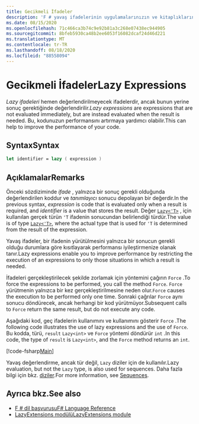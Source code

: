 ```yaml
---
title: Gecikmeli İfadeler
description: 'F # yavaş ifadelerinin uygulamalarınızın ve kitaplıklarınızın performansını nasıl geliştirebileceğinizi öğrenin.'
ms.date: 08/15/2020
ms.openlocfilehash: 71c466ca3b74c9e92b81a3c268e07438ec944905
ms.sourcegitcommit: 8bfeb5930ca48b2ee6053f16082dcaf24d46d221
ms.translationtype: MT
ms.contentlocale: tr-TR
ms.lasthandoff: 08/18/2020
ms.locfileid: "88558094"
---
```

# <a name="lazy-expressions"></a><span data-ttu-id="ac434-103">Gecikmeli İfadeler</span><span class="sxs-lookup"><span data-stu-id="ac434-103">Lazy Expressions</span></span>

<span data-ttu-id="ac434-104">*Lazy ifadeleri* hemen değerlendirilmeyecek ifadelerdir, ancak bunun yerine sonuç gerektiğinde değerlendirilir.</span><span class="sxs-lookup"><span data-stu-id="ac434-104">*Lazy expressions* are expressions that are not evaluated immediately, but are instead evaluated when the result is needed.</span></span> <span data-ttu-id="ac434-105">Bu, kodunuzun performansını artırmaya yardımcı olabilir.</span><span class="sxs-lookup"><span data-stu-id="ac434-105">This can help to improve the performance of your code.</span></span>

## <a name="syntax"></a><span data-ttu-id="ac434-106">Syntax</span><span class="sxs-lookup"><span data-stu-id="ac434-106">Syntax</span></span>

```fsharp
let identifier = lazy ( expression )
```

## <a name="remarks"></a><span data-ttu-id="ac434-107">Açıklamalar</span><span class="sxs-lookup"><span data-stu-id="ac434-107">Remarks</span></span>

<span data-ttu-id="ac434-108">Önceki sözdiziminde *ifade* , yalnızca bir sonuç gerekli olduğunda değerlendirilen koddur ve *tanımlayıcı* sonucu depolayan bir değerdir.</span><span class="sxs-lookup"><span data-stu-id="ac434-108">In the previous syntax, *expression* is code that is evaluated only when a result is required, and *identifier* is a value that stores the result.</span></span> <span data-ttu-id="ac434-109">Değer [`Lazy<'T>`](https://fsharp.github.io/fsharp-core-docs/reference/fsharp-control-lazy-1-0.html) , için kullanılan gerçek türün `'T` ifadenin sonucundan belirlendiği türdür.</span><span class="sxs-lookup"><span data-stu-id="ac434-109">The value is of type [`Lazy<'T>`](https://fsharp.github.io/fsharp-core-docs/reference/fsharp-control-lazy-1-0.html), where the actual type that is used for `'T` is determined from the result of the expression.</span></span>

<span data-ttu-id="ac434-110">Yavaş ifadeler, bir ifadenin yürütülmesini yalnızca bir sonucun gerekli olduğu durumlara göre kısıtlayarak performansı iyileştirmenize olanak tanır.</span><span class="sxs-lookup"><span data-stu-id="ac434-110">Lazy expressions enable you to improve performance by restricting the execution of an expressions to only those situations in which a result is needed.</span></span>

<span data-ttu-id="ac434-111">İfadeleri gerçekleştirilecek şekilde zorlamak için yöntemini çağırın `Force` .</span><span class="sxs-lookup"><span data-stu-id="ac434-111">To force the expressions to be performed, you call the method `Force`.</span></span> <span data-ttu-id="ac434-112">`Force` yürütmenin yalnızca bir kez gerçekleştirilmesine neden olur.</span><span class="sxs-lookup"><span data-stu-id="ac434-112">`Force` causes the execution to be performed only one time.</span></span> <span data-ttu-id="ac434-113">Sonraki çağrılar `Force` aynı sonucu döndürecek, ancak herhangi bir kod yürütmüyor.</span><span class="sxs-lookup"><span data-stu-id="ac434-113">Subsequent calls to `Force` return the same result, but do not execute any code.</span></span>

<span data-ttu-id="ac434-114">Aşağıdaki kod, geç ifadelerin kullanımını ve kullanımını gösterir `Force` .</span><span class="sxs-lookup"><span data-stu-id="ac434-114">The following code illustrates the use of lazy expressions and the use of `Force`.</span></span> <span data-ttu-id="ac434-115">Bu kodda, türü, `result` `Lazy<int>` ve `Force` yöntemi döndürür `int` .</span><span class="sxs-lookup"><span data-stu-id="ac434-115">In this code, the type of `result` is `Lazy<int>`, and the `Force` method returns an `int`.</span></span>

[!code-fsharp[Main](~/samples/snippets/fsharp/lang-ref-2/snippet73011.fs)]

<span data-ttu-id="ac434-116">Yavaş değerlendirme, ancak tür değil, `Lazy` diziler için de kullanılır.</span><span class="sxs-lookup"><span data-stu-id="ac434-116">Lazy evaluation, but not the `Lazy` type, is also used for sequences.</span></span> <span data-ttu-id="ac434-117">Daha fazla bilgi için bkz. [diziler](sequences.md).</span><span class="sxs-lookup"><span data-stu-id="ac434-117">For more information, see [Sequences](sequences.md).</span></span>

## <a name="see-also"></a><span data-ttu-id="ac434-118">Ayrıca bkz.</span><span class="sxs-lookup"><span data-stu-id="ac434-118">See also</span></span>

- [<span data-ttu-id="ac434-119">F # dil başvurusu</span><span class="sxs-lookup"><span data-stu-id="ac434-119">F# Language Reference</span></span>](index.md)
- [<span data-ttu-id="ac434-120">LazyExtensions modülü</span><span class="sxs-lookup"><span data-stu-id="ac434-120">LazyExtensions module</span></span>](https://fsharp.github.io/fsharp-core-docs/reference/fsharp-control-lazyextensions.html)

